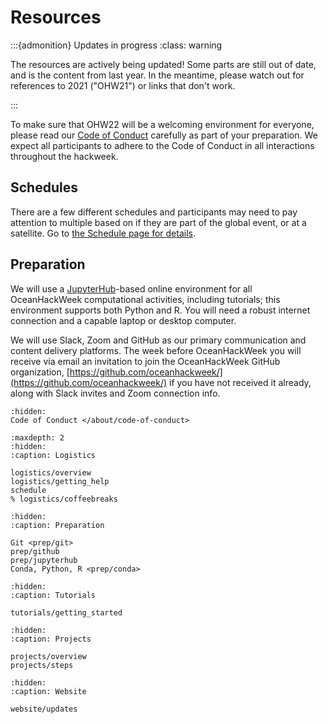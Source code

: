 # Resources

:::{admonition} Updates in progress
:class: warning

The resources are actively being updated! Some parts are still out of date, and is the content from last year. In the meantime, please watch out for references to 2021 ("OHW21") or links that don't work.

:::

To make sure that OHW22 will be a welcoming environment for everyone, please read our [Code of Conduct](/about/code-of-conduct.md) carefully as part of your preparation. We expect all participants to adhere to the Code of Conduct in all interactions throughout the hackweek.

## Schedules

There are a few different schedules and participants may need to pay attention to multiple based on if they are part of the global event, or at a satellite.
Go to [the Schedule page for details](schedule.md).

## Preparation

We will use a [JupyterHub](https://jupyter.org/hub)-based online environment for all OceanHackWeek computational activities, including tutorials; this environment supports both Python and R. You will need a robust internet connection and a capable laptop or desktop computer. 
<!-- **On July 29 and 30, we will offer short "pre-hackweek" optional sessions to answer questions on the basics of Git, GitHub, Jupyter and core R and Python scientific libraries, and OceanHackWeek in general. The schedule is available in the [Schedule page](schedule.md#pre-hackweek-optional-check-ins), and the Zoom link will be sent via Slack.** -->

We will use Slack, Zoom and GitHub as our primary communication and content delivery platforms. The week before OceanHackWeek you will receive via email an invitation to join the OceanHackWeek GitHub organization, [https://github.com/oceanhackweek/](https://github.com/oceanhackweek/) if you have not received it already, along with Slack invites and Zoom connection info.


```{toctree}
:hidden:
Code of Conduct </about/code-of-conduct>
```

```{toctree}
:maxdepth: 2
:hidden:
:caption: Logistics

logistics/overview
logistics/getting_help
schedule
% logistics/coffeebreaks
```

```{toctree}
:hidden:
:caption: Preparation

Git <prep/git>
prep/github
prep/jupyterhub
Conda, Python, R <prep/conda>
```

```{toctree}
:hidden:
:caption: Tutorials

tutorials/getting_started
```

```{toctree}
:hidden:
:caption: Projects

projects/overview
projects/steps
```

```{toctree}
:hidden:
:caption: Website

website/updates
```
